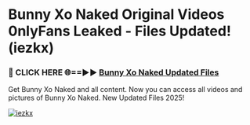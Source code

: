 # Bunny Xo Naked Original Videos 0nlyFans Leaked - Files Updated! (iezkx)

<h3>🔴 CLICK HERE 🌐==►► <a href="https://tinyurl.com/yckcrads" rel="nofollow">Bunny Xo Naked Updated Files</a></h3>

Get Bunny Xo Naked and all content. Now you can access all videos and pictures of Bunny Xo Naked. New Updated Files 2025!

[![iezkx](https://i.imgur.com/hpKpOFt.gif)](https://tinyurl.com/yckcrads)
